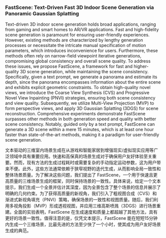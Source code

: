 ### FastScene: Text-Driven Fast 3D Indoor Scene Generation via Panoramic Gaussian Splatting

Text-driven 3D indoor scene generation holds broad applications, ranging from gaming and smart homes to AR/VR applications. Fast and high-fidelity scene generation is paramount for ensuring user-friendly experiences. However, existing methods are characterized by lengthy generation processes or necessitate the intricate manual specification of motion parameters, which introduces inconvenience for users. Furthermore, these methods often rely on narrow-field viewpoint iterative generations, compromising global consistency and overall scene quality. To address these issues, we propose FastScene, a framework for fast and higher-quality 3D scene generation, while maintaining the scene consistency. Specifically, given a text prompt, we generate a panorama and estimate its depth, since the panorama encompasses information about the entire scene and exhibits explicit geometric constraints. To obtain high-quality novel views, we introduce the Coarse View Synthesis (CVS) and Progressive Novel View Inpainting (PNVI) strategies, ensuring both scene consistency and view quality. Subsequently, we utilize Multi-View Projection (MVP) to form perspective views, and apply 3D Gaussian Splatting (3DGS) for scene reconstruction. Comprehensive experiments demonstrate FastScene surpasses other methods in both generation speed and quality with better scene consistency. Notably, guided only by a text prompt, FastScene can generate a 3D scene within a mere 15 minutes, which is at least one hour faster than state-of-the-art methods, making it a paradigm for user-friendly scene generation.

文本驱动的三维室内场景生成在从游戏和智能家居到增强现实/虚拟现实应用等广泛领域中具有重要应用。快速和高保真的场景生成对于确保用户友好体验至关重要。然而，现有方法的生成过程耗时或需要复杂的手动指定运动参数，这为用户带来不便。此外，这些方法通常依赖于狭窄视野的迭代生成，从而影响全局一致性和整体场景质量。为了解决这些问题，我们提出了 FastScene，一个用于快速且更高质量的三维场景生成的框架，同时保持场景的一致性。具体来说，给定一个文本提示，我们生成一个全景并估计其深度，因为全景包含了整个场景的信息并展示了明确的几何约束。为了获得高质量的新视角，我们引入了粗视图合成（CVS）和渐进式新视角填充（PNVI）策略，确保场景的一致性和视图质量。随后，我们利用多视角投影（MVP）形成透视视图，并应用三维高斯喷溅（3DGS）进行场景重建。全面的实验表明，FastScene 在生成速度和质量上都超越了其他方法，具有更好的场景一致性。值得注意的是，仅凭文本提示，FastScene 能在短短15分钟内生成一个三维场景，比最先进的方法至少快了一个小时，使其成为用户友好场景生成的典范。
